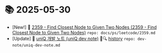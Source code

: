 # 📚 2025-05-30
- [New!] 📗 [2359 - Find Closest Node to Given Two Nodes (2359 - Find Closest Node to Given Two Nodes)](https://til.qriosity.dev/featured/ps/leetcode/2359) `repo: docs/ps/leetcode/2359.md`
- [Update] 📙 [uniQ 개발 노트 (uniQ dev note)](https://til.qriosity.dev/dev-note/uniq-dev-note) 📃🔍 [history](https://github.com/Queue-ri/TIL/commits/main/dev-note/uniq-dev-note.md?since=2025-05-30T00:00:00Z&until=2025-05-30T23:59:59Z) `repo: dev-note/uniq-dev-note.md`
